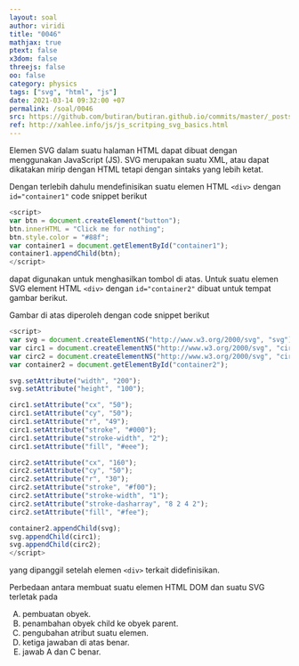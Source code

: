 ```yaml
---
layout: soal
author: viridi
title: "0046"
mathjax: true
ptext: false
x3dom: false
threejs: false
oo: false
category: physics
tags: ["svg", "html", "js"]
date: 2021-03-14 09:32:00 +07
permalink: /soal/0046
src: https://github.com/butiran/butiran.github.io/commits/master/_posts/soal/04/2021-03-14-svg-js.md
ref: http://xahlee.info/js/js_scritping_svg_basics.html
---
```

Elemen SVG dalam suatu halaman HTML dapat dibuat dengan menggunakan JavaScript (JS). SVG merupakan suatu XML, atau dapat dikatakan mirip dengan HTML tetapi dengan sintaks yang lebih ketat.

<div id="container1"></div>

<script>
var btn = document.createElement("button");
btn.innerHTML = "Click me for nothing";
btn.style.color = "#88f";
var container1 = document.getElementById("container1");
container1.appendChild(btn);
</script>

Dengan terlebih dahulu mendefinisikan suatu elemen HTML `<div>` dengan `id="container1"` code snippet berikut

```javascript
<script>
var btn = document.createElement("button");
btn.innerHTML = "Click me for nothing";
btn.style.color = "#88f";
var container1 = document.getElementById("container1");
container1.appendChild(btn);
</script>
```

dapat digunakan untuk menghasilkan tombol di atas. Untuk suatu elemen SVG element HTML `<div>` dengan `id="container2"` dibuat untuk tempat gambar berikut.

<div id="container2"></div>

<script>
var svg = document.createElementNS("http://www.w3.org/2000/svg", "svg");
var circ1 = document.createElementNS("http://www.w3.org/2000/svg", "circle");
var circ2 = document.createElementNS("http://www.w3.org/2000/svg", "circle");
var container2 = document.getElementById("container2");

svg.setAttribute("width", "200");
svg.setAttribute("height", "100");

circ1.setAttribute("cx", "50");
circ1.setAttribute("cy", "50");
circ1.setAttribute("r", "49");
circ1.setAttribute("stroke", "#000");
circ1.setAttribute("stroke-width", "2");
circ1.setAttribute("fill", "#eee");

circ2.setAttribute("cx", "160");
circ2.setAttribute("cy", "50");
circ2.setAttribute("r", "30");
circ2.setAttribute("stroke", "#f00");
circ2.setAttribute("stroke-width", "1");
circ2.setAttribute("stroke-dasharray", "8 2 4 2");
circ2.setAttribute("fill", "#fee");

container2.appendChild(svg);
svg.appendChild(circ1);
svg.appendChild(circ2);
</script>

Gambar di atas diperoleh dengan code snippet berikut

```javascript
<script>
var svg = document.createElementNS("http://www.w3.org/2000/svg", "svg");
var circ1 = document.createElementNS("http://www.w3.org/2000/svg", "circle");
var circ2 = document.createElementNS("http://www.w3.org/2000/svg", "circle");
var container2 = document.getElementById("container2");

svg.setAttribute("width", "200");
svg.setAttribute("height", "100");

circ1.setAttribute("cx", "50");
circ1.setAttribute("cy", "50");
circ1.setAttribute("r", "49");
circ1.setAttribute("stroke", "#000");
circ1.setAttribute("stroke-width", "2");
circ1.setAttribute("fill", "#eee");

circ2.setAttribute("cx", "160");
circ2.setAttribute("cy", "50");
circ2.setAttribute("r", "30");
circ2.setAttribute("stroke", "#f00");
circ2.setAttribute("stroke-width", "1");
circ2.setAttribute("stroke-dasharray", "8 2 4 2");
circ2.setAttribute("fill", "#fee");

container2.appendChild(svg);
svg.appendChild(circ1);
svg.appendChild(circ2);
</script>
```

yang dipanggil setelah elemen `<div>` terkait didefinisikan.

Perbedaan antara membuat suatu elemen HTML DOM dan suatu SVG terletak pada

<ol type="A">
<li>pembuatan obyek.
<li>penambahan obyek child ke obyek parent.
<li>pengubahan atribut suatu elemen.
<li>ketiga jawaban di atas benar.
<li>jawab A dan C benar.
